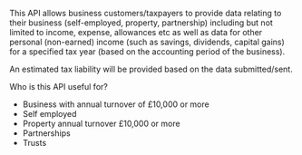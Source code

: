 This API allows business customers/taxpayers to provide data relating to their business (self-employed, property, partnership) including but not limited to income, expense, allowances etc as well as data for other personal (non-earned) income (such as savings, dividends, capital gains) for a specified tax year (based on the accounting period of the business).

An estimated tax liability will be provided based on the data submitted/sent.

Who is this API useful for?

* Business with annual turnover of £10,000 or more
* Self employed
* Property annual turnover £10,000 or more
* Partnerships
* Trusts
